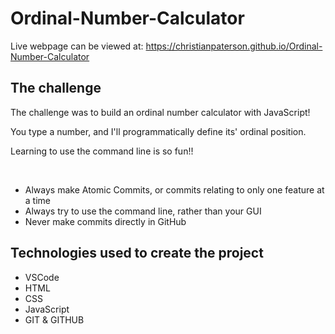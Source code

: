 # Ordinal-Number-Calculator

Live webpage can be viewed at: https://christianpaterson.github.io/Ordinal-Number-Calculator

## The challenge

<p>The challenge was to build an ordinal number calculator with JavaScript!</p>
<p>You type a number, and I'll programmatically define its' ordinal position.</p>
<p>Learning to use the command line is so fun!!</p>
<br>
<ul>
    <li>Always make Atomic Commits, or commits relating to only one feature at a time</li>
    <li>Always try to use the command line, rather than your GUI</li>
    <li>Never make commits directly in GitHub</li>
</ul>


## Technologies used to create the project

<ul>
<li>VSCode</li>
<li>HTML</li>
<li>CSS</li>
<li>JavaScript</li>
<li>GIT & GITHUB</li>
</ul>
